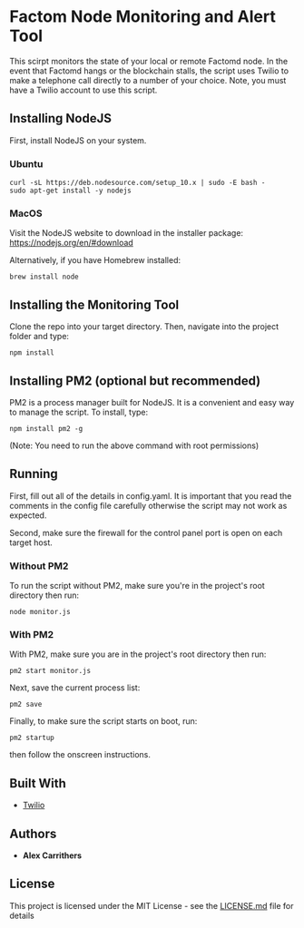 # Factom Node Monitoring and Alert Tool

This scirpt monitors the state of your local or remote Factomd node. In the event that Factomd hangs or the blockchain stalls, the script uses Twilio to make a telephone call directly to a number of your choice. Note, you must have a Twilio account to use this script.

## Installing NodeJS

First, install NodeJS on your system.

### Ubuntu

```
curl -sL https://deb.nodesource.com/setup_10.x | sudo -E bash -
sudo apt-get install -y nodejs
```

### MacOS

Visit the NodeJS website to download in the installer package: https://nodejs.org/en/#download

Alternatively, if you have Homebrew installed:

```
brew install node
```

## Installing the Monitoring Tool

Clone the repo into your target directory. Then, navigate into the project folder and type:

```
npm install
```

## Installing PM2 (optional but recommended)

PM2 is a process manager built for NodeJS. It is a convenient and easy way to manage the script. To install, type:

```
npm install pm2 -g
```
(Note: You need to run the above command with root permissions)

## Running

First, fill out all of the details in config.yaml. It is important that you read the comments in the config file carefully otherwise the script may not work as expected.

Second, make sure the firewall for the control panel port is open on each target host.


### Without PM2

To run the script without PM2, make sure you're in the project's root directory then run:

```
node monitor.js
```

### With PM2

With PM2, make sure you are in the project's root directory then run:

```
pm2 start monitor.js
```

Next, save the current process list:

```
pm2 save
```

Finally, to make sure the script starts on boot, run:

```
pm2 startup
```

then follow the onscreen instructions.

## Built With

* [Twilio](https://www.twilio.com/)

## Authors

* **Alex Carrithers**

## License

This project is licensed under the MIT License - see the [LICENSE.md](LICENSE) file for details
